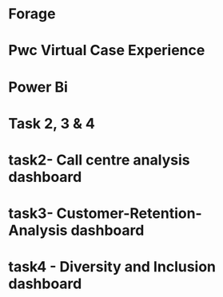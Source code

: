 # Forage
# Pwc Virtual Case Experience
# Power Bi 
# Task 2, 3 & 4
# task2- Call centre analysis dashboard
# task3- Customer-Retention-Analysis dashboard
# task4 - Diversity and Inclusion dashboard

